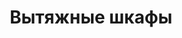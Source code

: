 ---
layout: technology.ect
href: '/kitchens/technologies/extractor-hoods'
lang: ru
title: 'Вытяжные шкафы'
importance: 8
photo: '/кухни/технологии/вытяжные-шкафы/встроенные-вытяжные-шкафы.jpg'
description: "Диалог предлагает вытяжные шкафы Faber, Elica, Bosch, Ariston, Fagor."
highlights:
  - 
    caption: 'Встраиваемые вытяжные шкафы'
    photo: '/кухни/технологии/вытяжные-шкафы/встраиваемые-вытяжные-шкафы.png'
  - 
    caption: 'Дизайнерские вытяжные шкафы'
    photo: '/кухни/технологии/вытяжные-шкафы/дизайнерски-вытяжные-шкафы.png'
  - 
    caption: 'Декоративные вытяжные шкафы'
    photo: '/кухни/технологии/вытяжные-шкафы/вытяжные-шкафы-в-местоположении-на-кухне.png'
  - 
    caption: 'Островные вытяжные шкафы'
    photo: '/кухни/технологии/вытяжные-шкафы/вытяжные-шкафы-кухонный-остров.png'
  - 
    caption: 'Ретро вытяжные шкафы'
    photo: '/кухни/технологии/вытяжные-шкафы/ретро-вытяжные-шкафы.png'
topics:
  -
    caption: 'В унисон с кухней'
    description: 'Отводят наружу пары во время готовки, обеспечивают циркуляцию и освежение воздуха. В зависимости от способа монтажа – встроенные, настенные и потолочные. Выбираются в зависимости от необходимой кубатуры и уровня шума. Диалог предлагает вытяжные шкафы Faber, Elica, Bosch, Ariston, Fagor.'
    highlight: 'Возможность комбинировать|дверцы из дерева, металла и стекла'
    photos:
      - '/кухни/технологии/вытяжные-шкафы/встроенные-вытяжные-шкафы.jpg'
      - '/кухни/технологии/вытяжные-шкафы/ретро-вытяжные-шкафы.jpg'
      - '/кухни/технологии/вытяжные-шкафы/вытяжные-шкафы.jpg'
  -
    caption: 'Дизайнерские решения'
    description: 'Отводят наружу пары во время готовки, обеспечивают циркуляцию и освежение воздуха. В зависимости от способа монтажа – встроенные, настенные и потолочные. Выбираются в зависимости от необходимой кубатуры и уровня шума. Диалог предлагает вытяжные шкафы Faber, Elica, Bosch, Ariston, Fagor.'
    photos:
      - '/кухни/технологии/вытяжные-шкафы/дизайнерские-вытяжные-шкафы-1.jpg'
      - '/кухни/технологии/вытяжные-шкафы/дизайнерские-вытяжные-шкафы-2.jpg'
      - '/кухни/технологии/вытяжные-шкафы/дизайнерские-вытяжные-шкафы-3.jpg'
  -
    caption: 'Островные вытяжные шкафы'
    description: 'Отводят наружу пары во время готовки, обеспечивают циркуляцию и освежение воздуха. В зависимости от способа монтажа – встроенные, настенные и потолочные. Выбираются в зависимости от необходимой кубатуры и уровня шума. Диалог предлагает вытяжные шкафы Faber, Elica, Bosch, Ariston, Fagor.'
    highlight: 'Алюминиевые полки|которые раздвигают пространство на кухне'
    photos:
      - '/кухни/технологии/вытяжные-шкафы/островные-вытяжные-шкафы-1.jpg'
      - '/кухни/технологии/вытяжные-шкафы/островные-вытяжные-шкафы-2.jpg'
      - '/кухни/технологии/вытяжные-шкафы/островные-вытяжные-шкафы-3.jpg'
---